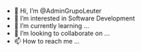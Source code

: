 - 👋 Hi, I’m @AdminGrupoLeuter
- 👀 I’m interested in Software Development
- 🌱 I’m currently learning ...
- 💞️ I’m looking to collaborate on ...
- 📫 How to reach me ...

<!---
AdminGrupoLeuter/AdminGrupoLeuter is a ✨ special ✨ repository because its `README.md` (this file) appears on your GitHub profile.
You can click the Preview link to take a look at your changes.
--->
